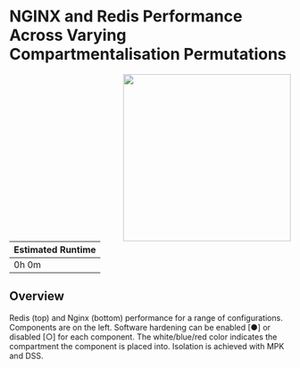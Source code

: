 # NGINX and Redis Performance Across Varying Compartmentalisation Permutations

<img align="right" src="../../plots/fig-06_nginx-redis-perm.svg" width="300" />

| Estimated Runtime |
| ----------------- |
| 0h 0m             |

## Overview

Redis (top) and Nginx (bottom) performance for a range of configurations.
Components are on the left. Software hardening can be enabled [●] or disabled
[○] for each component. The white/blue/red color indicates the compartment the
component is placed into. Isolation is achieved with MPK and DSS.
